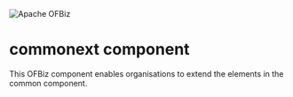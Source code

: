 <img src="https://ofbiz.apache.org/images/ofbiz_logo.png" alt="Apache OFBiz" />

# commonext component
This OFBiz component enables organisations to extend the elements in the common component.

